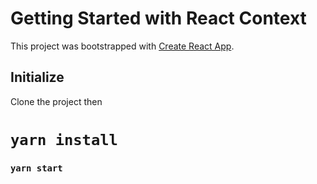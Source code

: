 # Getting Started with React Context

This project was bootstrapped with [Create React App](https://github.com/facebook/create-react-app).

## Initialize

Clone the project then 
# `yarn install`

### `yarn start`


